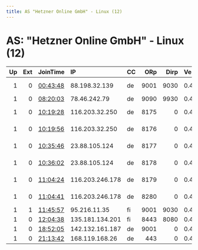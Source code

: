 ```yaml
---
title: AS "Hetzner Online GmbH" - Linux (12)
---
```


# AS: "Hetzner Online GmbH" - Linux (12)

|   Up |   Ext | JoinTime                                                                                              | IP              | CC   |   ORp |   Dirp | Version   | Contact                      | Nickname           |   eFamMembers |
|-----:|------:|:------------------------------------------------------------------------------------------------------|:----------------|:-----|------:|-------:|:----------|:-----------------------------|:-------------------|--------------:|
|    1 |     0 | [00:43:48](https://nusenu.github.io/OrNetStats/w/relay/50726038D89301F2799F489A3AC3B733FF875E96.html) | 88.198.32.139   | de   |  9001 |   9030 | 0.4.5.10  | Gordon Freeman &lt;contact@x | gordonso           |             1 |
|    1 |     0 | [08:20:03](https://nusenu.github.io/OrNetStats/w/relay/11A361276D105C49CAE17D89BE15F61F6FAF806D.html) | 78.46.242.79    | de   |  9090 |   9930 | 0.4.2.7   | karl@tor.org                 | qx04233            |             1 |
|    1 |     0 | [10:19:28](https://nusenu.github.io/OrNetStats/w/relay/FF35EF0EB455043CAD09149641DF02A63943C1D9.html) | 116.203.32.250  | de   |  8175 |      0 | 0.4.6.10  | email:abuse lokodlare.co     | hetzDEicebeer75    |           172 |
|    1 |     0 | [10:19:56](https://nusenu.github.io/OrNetStats/w/relay/CEA86C308167BD4F0D2AE69191805DB96D85671A.html) | 116.203.32.250  | de   |  8176 |      0 | 0.4.6.10  | email:abuse lokodlare.co     | hetzDEicebeer76    |           172 |
|    1 |     0 | [10:35:46](https://nusenu.github.io/OrNetStats/w/relay/E2B28C0F45A3139AF5F7D4DC4B5D16C634E310C5.html) | 23.88.105.124   | de   |  8177 |      0 | 0.4.6.10  | email:abuse lokodlare.co     | hetzDEicebeer77    |            97 |
|    1 |     0 | [10:36:02](https://nusenu.github.io/OrNetStats/w/relay/A127B250C9207981E29C18AA8BA311B74FC581B2.html) | 23.88.105.124   | de   |  8178 |      0 | 0.4.6.10  | email:abuse lokodlare.co     | hetzDEicebeer78    |            97 |
|    1 |     0 | [11:04:24](https://nusenu.github.io/OrNetStats/w/relay/0907B2FF94376C41CB7EB0535D8717FD9F2E84B1.html) | 116.203.246.178 | de   |  8179 |      0 | 0.4.6.10  | email:abuse lokodlare.co     | hetzDEicebeer79    |           172 |
|    1 |     0 | [11:04:41](https://nusenu.github.io/OrNetStats/w/relay/F8F6DA9D6DD79C9EA3C68BF9F626B369B7398F6D.html) | 116.203.246.178 | de   |  8280 |      0 | 0.4.6.10  | email:abuse lokodlare.co     | hetzDEicebeer80    |           172 |
|    1 |     1 | [11:45:57](https://nusenu.github.io/OrNetStats/w/relay/904021D942A967B19F405D4BCFC00E68B8E95D0C.html) | 95.216.11.35    | fi   |  9001 |   9030 | 0.4.5.10  | fantastik four@yahoo.de      | makeLoveInUniverse |             1 |
|    1 |     0 | [12:04:38](https://nusenu.github.io/OrNetStats/w/relay/8FAF3414E150AC033B23F2E8B14DD45E6E09F473.html) | 135.181.134.201 | fi   |  8443 |   8080 | 0.4.5.10  | dwh13@protonmail.com         | DWH13001           |             1 |
|    1 |     0 | [18:52:05](https://nusenu.github.io/OrNetStats/w/relay/78E71D906E3A71BE5D9916BAA1D10EAE84D2C796.html) | 142.132.161.187 | de   |  9001 |      0 | 0.4.5.10  | testtor060@gmail.com         | DaRkWeB2           |             1 |
|    1 |     0 | [21:13:42](https://nusenu.github.io/OrNetStats/w/relay/A2E87CFE3D2111FE883A7177F82D4A94D0EA43E7.html) | 168.119.168.26  | de   |   443 |      0 | 0.4.6.10  | tor@nindroid.net             | Nindroid           |             1 |
